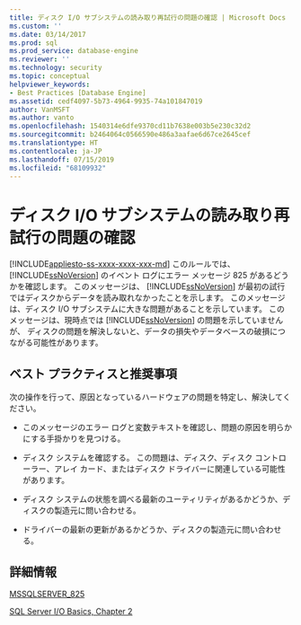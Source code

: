 ```yaml
---
title: ディスク I/O サブシステムの読み取り再試行の問題の確認 | Microsoft Docs
ms.custom: ''
ms.date: 03/14/2017
ms.prod: sql
ms.prod_service: database-engine
ms.reviewer: ''
ms.technology: security
ms.topic: conceptual
helpviewer_keywords:
- Best Practices [Database Engine]
ms.assetid: cedf4097-5b73-4964-9935-74a101847019
author: VanMSFT
ms.author: vanto
ms.openlocfilehash: 1540314e6dfe9370cd11b7638e003b5e230c32d2
ms.sourcegitcommit: b2464064c0566590e486a3aafae6d67ce2645cef
ms.translationtype: HT
ms.contentlocale: ja-JP
ms.lasthandoff: 07/15/2019
ms.locfileid: "68109932"
---
```

# <a name="check-disk-input-output-subsystem-for-read-retry-problems"></a>ディスク I/O サブシステムの読み取り再試行の問題の確認
[!INCLUDE[appliesto-ss-xxxx-xxxx-xxx-md](../../includes/appliesto-ss-xxxx-xxxx-xxx-md.md)]
  このルールでは、 [!INCLUDE[ssNoVersion](../../includes/ssnoversion-md.md)] のイベント ログにエラー メッセージ 825 があるどうかを確認します。 このメッセージは、 [!INCLUDE[ssNoVersion](../../includes/ssnoversion-md.md)] が最初の試行ではディスクからデータを読み取れなかったことを示します。 このメッセージは、ディスク I/O サブシステムに大きな問題があることを示しています。 このメッセージは、現時点では [!INCLUDE[ssNoVersion](../../includes/ssnoversion-md.md)] の問題を示していませんが、 ディスクの問題を解決しないと、データの損失やデータベースの破損につながる可能性があります。  
  
## <a name="best-practices-recommendations"></a>ベスト プラクティスと推奨事項  
 次の操作を行って、原因となっているハードウェアの問題を特定し、解決してください。  
  
-   このメッセージのエラー ログと変数テキストを確認し、問題の原因を明らかにする手掛かりを見つける。  
  
-   ディスク システムを確認する。 この問題は、ディスク、ディスク コントローラー、アレイ カード、またはディスク ドライバーに関連している可能性があります。  
  
-   ディスク システムの状態を調べる最新のユーティリティがあるかどうか、ディスクの製造元に問い合わせる。  
  
-   ドライバーの最新の更新があるかどうか、ディスクの製造元に問い合わせる。  
  
## <a name="for-more-information"></a>詳細情報  
 [MSSQLSERVER_825](../errors-events/mssqlserver-825-database-engine-error.md)  
  
 [SQL Server I/O Basics, Chapter 2](/previous-versions/sql/sql-server-2005/administrator/cc917726(v=technet.10))  
  
  
